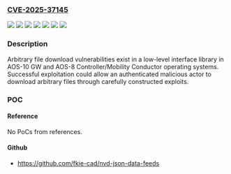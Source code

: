 ### [CVE-2025-37145](https://cve.mitre.org/cgi-bin/cvename.cgi?name=CVE-2025-37145)
![](https://img.shields.io/static/v1?label=Product&message=ArubaOS%20(AOS)&color=blue)
![](https://img.shields.io/static/v1?label=Version&message=10.4.0.0%20&color=brightgreen)
![](https://img.shields.io/static/v1?label=Version&message=10.7.0.0%20&color=brightgreen)
![](https://img.shields.io/static/v1?label=Version&message=8.10.0.0%20&color=brightgreen)
![](https://img.shields.io/static/v1?label=Version&message=8.12.0.0%20&color=brightgreen)
![](https://img.shields.io/static/v1?label=Version&message=8.13.0.0%20&color=brightgreen)
![](https://img.shields.io/static/v1?label=Vulnerability&message=n%2Fa&color=blue)

### Description

Arbitrary file download vulnerabilities exist in a low-level interface library in AOS-10 GW and AOS-8 Controller/Mobility Conductor operating systems. Successful exploitation could allow an authenticated malicious actor to download arbitrary files through carefully constructed exploits.

### POC

#### Reference
No PoCs from references.

#### Github
- https://github.com/fkie-cad/nvd-json-data-feeds

